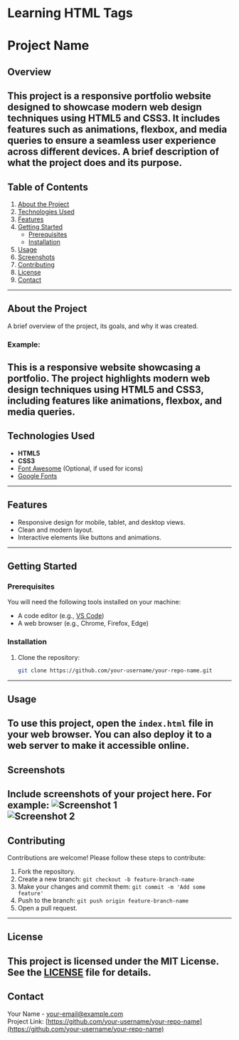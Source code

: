 # Learning HTML Tags 
# Project Name
## Overview
This project is a responsive portfolio website designed to showcase modern web design techniques using **HTML5** and **CSS3**. It includes features such as animations, flexbox, and media queries to ensure a seamless user experience across different devices.
A brief description of what the project does and its purpose.
---
## Table of Contents
1. [About the Project](#about-the-project)  
2. [Technologies Used](#technologies-used)  
3. [Features](#features)  
4. [Getting Started](#getting-started)  
    - [Prerequisites](#prerequisites)  
    - [Installation](#installation)  
5. [Usage](#usage)  
6. [Screenshots](#screenshots)  
7. [Contributing](#contributing)  
8. [License](#license)  
9. [Contact](#contact)  
---
## About the Project
A brief overview of the project, its goals, and why it was created.  
### Example:
This is a responsive website showcasing a portfolio. The project highlights modern web design techniques using **HTML5** and **CSS3**, including features like animations, flexbox, and media queries.
---
## Technologies Used
- **HTML5**  
- **CSS3**  
- [Font Awesome](https://fontawesome.com/) (Optional, if used for icons)  
- [Google Fonts](https://fonts.google.com/)  
---
## Features
- Responsive design for mobile, tablet, and desktop views.  
- Clean and modern layout.  
- Interactive elements like buttons and animations.  
---
## Getting Started
### Prerequisites
You will need the following tools installed on your machine:  
- A code editor (e.g., [VS Code](https://code.visualstudio.com/))  
- A web browser (e.g., Chrome, Firefox, Edge)
### Installation
1. Clone the repository:  
   ```bash
   git clone https://github.com/your-username/your-repo-name.git
   ```
---
## Usage
To use this project, open the `index.html` file in your web browser. You can also deploy it to a web server to make it accessible online.
---
## Screenshots
Include screenshots of your project here. For example:
![Screenshot 1](path/to/screenshot1.png)  
![Screenshot 2](path/to/screenshot2.png)
---
## Contributing
Contributions are welcome! Please follow these steps to contribute:
1. Fork the repository.
2. Create a new branch: `git checkout -b feature-branch-name`
3. Make your changes and commit them: `git commit -m 'Add some feature'`
4. Push to the branch: `git push origin feature-branch-name`
5. Open a pull request.
---
## License
This project is licensed under the MIT License. See the [LICENSE](LICENSE) file for details.
---
## Contact
Your Name - [your-email@example.com](mailto:your-email@example.com)  
Project Link: [https://github.com/your-username/your-repo-name](https://github.com/your-username/your-repo-name)